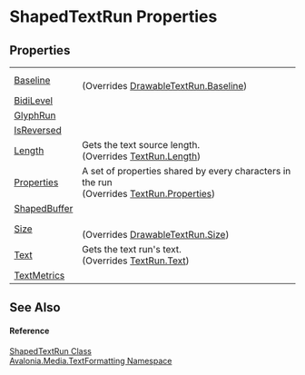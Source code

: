 # ShapedTextRun Properties




## Properties
<table>
<tr>
<td><a href="P_Avalonia_Media_TextFormatting_ShapedTextRun_Baseline">Baseline</a></td>
<td><br />(Overrides <a href="P_Avalonia_Media_TextFormatting_DrawableTextRun_Baseline">DrawableTextRun.Baseline</a>)</td>
</tr>
<tr>
<td><a href="P_Avalonia_Media_TextFormatting_ShapedTextRun_BidiLevel">BidiLevel</a></td>
<td> </td>
</tr>
<tr>
<td><a href="P_Avalonia_Media_TextFormatting_ShapedTextRun_GlyphRun">GlyphRun</a></td>
<td> </td>
</tr>
<tr>
<td><a href="P_Avalonia_Media_TextFormatting_ShapedTextRun_IsReversed">IsReversed</a></td>
<td> </td>
</tr>
<tr>
<td><a href="P_Avalonia_Media_TextFormatting_ShapedTextRun_Length">Length</a></td>
<td>Gets the text source length.<br />(Overrides <a href="P_Avalonia_Media_TextFormatting_TextRun_Length">TextRun.Length</a>)</td>
</tr>
<tr>
<td><a href="P_Avalonia_Media_TextFormatting_ShapedTextRun_Properties">Properties</a></td>
<td>A set of properties shared by every characters in the run<br />(Overrides <a href="P_Avalonia_Media_TextFormatting_TextRun_Properties">TextRun.Properties</a>)</td>
</tr>
<tr>
<td><a href="P_Avalonia_Media_TextFormatting_ShapedTextRun_ShapedBuffer">ShapedBuffer</a></td>
<td> </td>
</tr>
<tr>
<td><a href="P_Avalonia_Media_TextFormatting_ShapedTextRun_Size">Size</a></td>
<td><br />(Overrides <a href="P_Avalonia_Media_TextFormatting_DrawableTextRun_Size">DrawableTextRun.Size</a>)</td>
</tr>
<tr>
<td><a href="P_Avalonia_Media_TextFormatting_ShapedTextRun_Text">Text</a></td>
<td>Gets the text run's text.<br />(Overrides <a href="P_Avalonia_Media_TextFormatting_TextRun_Text">TextRun.Text</a>)</td>
</tr>
<tr>
<td><a href="P_Avalonia_Media_TextFormatting_ShapedTextRun_TextMetrics">TextMetrics</a></td>
<td> </td>
</tr>
</table>

## See Also


#### Reference
<a href="T_Avalonia_Media_TextFormatting_ShapedTextRun">ShapedTextRun Class</a>  
<a href="N_Avalonia_Media_TextFormatting">Avalonia.Media.TextFormatting Namespace</a>  

